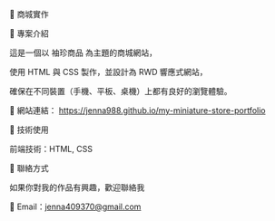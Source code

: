 🏡 商城實作

📌 專案介紹

這是一個以 袖珍商品 為主題的商城網站，

使用 HTML 與 CSS 製作，並設計為 RWD 響應式網站，

確保在不同裝置（手機、平板、桌機）上都有良好的瀏覽體驗。

🔗 網站連結： https://jenna988.github.io/my-miniature-store-portfolio

🚀 技術使用

前端技術：HTML, CSS

📩 聯絡方式

如果你對我的作品有興趣，歡迎聯絡我

📧 Email：jenna409370@gmail.com
